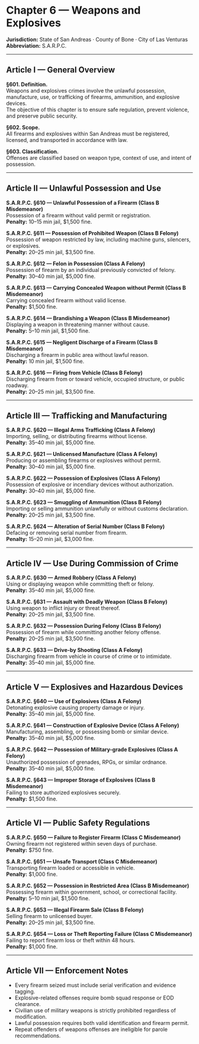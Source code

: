 # Chapter 6 — Weapons and Explosives
**Jurisdiction:** State of San Andreas · County of Bone · City of Las Venturas  
**Abbreviation:** S.A.R.P.C.  

---

## Article I — General Overview

**§601. Definition.**  
Weapons and explosives crimes involve the unlawful possession, manufacture, use, or trafficking of firearms, ammunition, and explosive devices.  
The objective of this chapter is to ensure safe regulation, prevent violence, and preserve public security.

**§602. Scope.**  
All firearms and explosives within San Andreas must be registered, licensed, and transported in accordance with law.

**§603. Classification.**  
Offenses are classified based on weapon type, context of use, and intent of possession.

---

## Article II — Unlawful Possession and Use

**S.A.R.P.C. §610 — Unlawful Possession of a Firearm (Class B Misdemeanor)**  
Possession of a firearm without valid permit or registration.  
**Penalty:** 10–15 min jail, $1,500 fine.

**S.A.R.P.C. §611 — Possession of Prohibited Weapon (Class B Felony)**  
Possession of weapon restricted by law, including machine guns, silencers, or explosives.  
**Penalty:** 20–25 min jail, $3,500 fine.

**S.A.R.P.C. §612 — Felon in Possession (Class A Felony)**  
Possession of firearm by an individual previously convicted of felony.  
**Penalty:** 30–40 min jail, $5,000 fine.

**S.A.R.P.C. §613 — Carrying Concealed Weapon without Permit (Class B Misdemeanor)**  
Carrying concealed firearm without valid license.  
**Penalty:** $1,500 fine.

**S.A.R.P.C. §614 — Brandishing a Weapon (Class B Misdemeanor)**  
Displaying a weapon in threatening manner without cause.  
**Penalty:** 5–10 min jail, $1,500 fine.

**S.A.R.P.C. §615 — Negligent Discharge of a Firearm (Class B Misdemeanor)**  
Discharging a firearm in public area without lawful reason.  
**Penalty:** 10 min jail, $1,500 fine.

**S.A.R.P.C. §616 — Firing from Vehicle (Class B Felony)**  
Discharging firearm from or toward vehicle, occupied structure, or public roadway.  
**Penalty:** 20–25 min jail, $3,500 fine.

---

## Article III — Trafficking and Manufacturing

**S.A.R.P.C. §620 — Illegal Arms Trafficking (Class A Felony)**  
Importing, selling, or distributing firearms without license.  
**Penalty:** 35–40 min jail, $5,000 fine.

**S.A.R.P.C. §621 — Unlicensed Manufacture (Class A Felony)**  
Producing or assembling firearms or explosives without permit.  
**Penalty:** 30–40 min jail, $5,000 fine.

**S.A.R.P.C. §622 — Possession of Explosives (Class A Felony)**  
Possession of explosive or incendiary devices without authorization.  
**Penalty:** 30–40 min jail, $5,000 fine.

**S.A.R.P.C. §623 — Smuggling of Ammunition (Class B Felony)**  
Importing or selling ammunition unlawfully or without customs declaration.  
**Penalty:** 20–25 min jail, $3,500 fine.

**S.A.R.P.C. §624 — Alteration of Serial Number (Class B Felony)**  
Defacing or removing serial number from firearm.  
**Penalty:** 15–20 min jail, $3,000 fine.

---

## Article IV — Use During Commission of Crime

**S.A.R.P.C. §630 — Armed Robbery (Class A Felony)**  
Using or displaying weapon while committing theft or felony.  
**Penalty:** 35–40 min jail, $5,000 fine.

**S.A.R.P.C. §631 — Assault with Deadly Weapon (Class B Felony)**  
Using weapon to inflict injury or threat thereof.  
**Penalty:** 20–25 min jail, $3,500 fine.

**S.A.R.P.C. §632 — Possession During Felony (Class B Felony)**  
Possession of firearm while committing another felony offense.  
**Penalty:** 20–25 min jail, $3,500 fine.

**S.A.R.P.C. §633 — Drive-by Shooting (Class A Felony)**  
Discharging firearm from vehicle in course of crime or to intimidate.  
**Penalty:** 35–40 min jail, $5,000 fine.

---

## Article V — Explosives and Hazardous Devices

**S.A.R.P.C. §640 — Use of Explosives (Class A Felony)**  
Detonating explosive causing property damage or injury.  
**Penalty:** 35–40 min jail, $5,000 fine.

**S.A.R.P.C. §641 — Construction of Explosive Device (Class A Felony)**  
Manufacturing, assembling, or possessing bomb or similar device.  
**Penalty:** 35–40 min jail, $5,000 fine.

**S.A.R.P.C. §642 — Possession of Military-grade Explosives (Class A Felony)**  
Unauthorized possession of grenades, RPGs, or similar ordnance.  
**Penalty:** 35–40 min jail, $5,000 fine.

**S.A.R.P.C. §643 — Improper Storage of Explosives (Class B Misdemeanor)**  
Failing to store authorized explosives securely.  
**Penalty:** $1,500 fine.

---

## Article VI — Public Safety Regulations

**S.A.R.P.C. §650 — Failure to Register Firearm (Class C Misdemeanor)**  
Owning firearm not registered within seven days of purchase.  
**Penalty:** $750 fine.

**S.A.R.P.C. §651 — Unsafe Transport (Class C Misdemeanor)**  
Transporting firearm loaded or accessible in vehicle.  
**Penalty:** $1,000 fine.

**S.A.R.P.C. §652 — Possession in Restricted Area (Class B Misdemeanor)**  
Possessing firearm within government, school, or correctional facility.  
**Penalty:** 5–10 min jail, $1,500 fine.

**S.A.R.P.C. §653 — Illegal Firearm Sale (Class B Felony)**  
Selling firearm to unlicensed buyer.  
**Penalty:** 20–25 min jail, $3,500 fine.

**S.A.R.P.C. §654 — Loss or Theft Reporting Failure (Class C Misdemeanor)**  
Failing to report firearm loss or theft within 48 hours.  
**Penalty:** $1,000 fine.

---

## Article VII — Enforcement Notes

- Every firearm seized must include serial verification and evidence tagging.  
- Explosive-related offenses require bomb squad response or EOD clearance.  
- Civilian use of military weapons is strictly prohibited regardless of modification.  
- Lawful possession requires both valid identification and firearm permit.  
- Repeat offenders of weapons offenses are ineligible for parole recommendations.